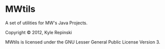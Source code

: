 ﻿MWtils
======

A set of utilities for MW's Java Projects.

Copyright © 2012, Kyle Repinski

MWtils is licensed under the GNU Lesser General Public License Version 3.